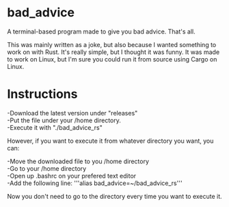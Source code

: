 # bad_advice
A terminal-based program made to give you bad advice. That's all. 

This was mainly written as a joke, but also because I wanted something to work on with Rust. It's really simple, but I thought it was funny.
It was made to work on Linux, but I'm sure you could run it from source using Cargo on Linux.

# Instructions
  -Download the latest version under "releases"  
  -Put the file under your /home directory.  
  -Execute it with "./bad_advice_rs"  

However, if you want to execute it from whatever directory you want, you can:  

  -Move the downloaded file to you /home directory  
  -Go to your /home directory  
  -Open up .bashrc on your prefered text editor  
  -Add the following line: '''alias bad_advice=~/bad_advice_rs'''  

Now you don't need to go to the directory every time you want to execute it.
